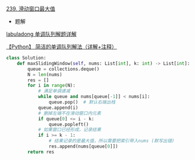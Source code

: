 [239. 滑动窗口最大值](https://leetcode-cn.com/problems/sliding-window-maximum/)

- 题解

[labuladong 单调队列解题详解](https://leetcode-cn.com/problems/sliding-window-maximum/solution/dan-diao-dui-lie-by-labuladong/)

[【Python】 简洁的单调队列解法（详解+注释）](https://leetcode-cn.com/problems/sliding-window-maximum/solution/python-jian-ji-de-dan-diao-dui-lie-jie-f-q56i/)

```python
class Solution:
    def maxSlidingWindow(self, nums: List[int], k: int) -> List[int]:
        queue = collections.deque()
        N = len(nums)
        res = []
        for i in range(N):
            # 满足单调递减
            while queue and nums[queue[-1]] < nums[i]:
                queue.pop()  # 默认右端出栈
            queue.append(i)
            # 删掉左端不在滑动窗口内元素
            if queue[0] <= i - k:
                queue.popleft()
            # 如果窗口已经形成，记录结果
            if i >= k - 1:
                # 结果记录的是最大值，所以需要把索引带入nums (默写出错)
                res.append(nums[queue[0]])
        return res
```